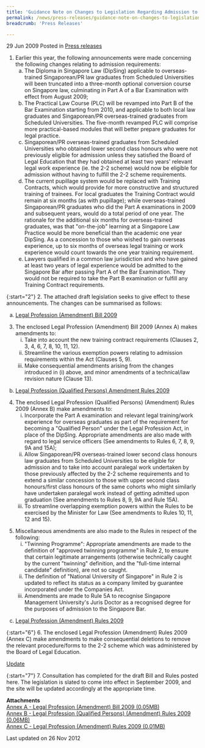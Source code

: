```yaml
---
title: 'Guidance Note on Changes to Legislation Regarding Admission to the Singapore Bar'
permalink: /news/press-releases/guidance-note-on-changes-to-legislation-regarding-admission-to-the-singapore-bar
breadcrumb: 'Press Releases'

---
```



29 Jun 2009 Posted in [Press releases](/news/press-releases)

<ol>
<li>Earlier this year, the following announcements were made concerning the following changes relating to admission requirements:
<ol style="list-style-type: lower-alpha">

<li>The Diploma in Singapore Law (DipSing) applicable to overseas-trained Singaporean/PR law graduates from Scheduled Universities will been truncated into a three-month optional conversion course on Singapore law, culminating in Part A of a Bar Examination with effect from August 2009;</li>

<li>The Practical Law Course (PLC) will be revamped into Part B of the Bar Examination starting from 2010, and applicable to both local law graduates and Singaporean/PR overseas-trained graduates from Scheduled Universities. The five-month revamped PLC will comprise more practical-based modules that will better prepare graduates for legal practice.</li>

<li>Singaporean/PR overseas-trained graduates from Scheduled Universities who obtained lower second class honours who were not previously eligible for admission unless they satisfied the Board of Legal Education that they had obtained at least two years' relevant legal work experience (ie. the 2-2 scheme) would now be eligible for admission without having to fulfill the 2-2 scheme requirements.</li>

<li>The current pupillage system would be replaced with Training Contracts, which would provide for more constructive and structured training of trainees. For local graduates the Training Contract would remain at six months (as with pupillage); while overseas-trained Singaporean/PR graduates who did the Part A examinations in 2009 and subsequent years, would do a total period of one year. The rationale for the additional six months for overseas-trained graduates, was that "on-the-job" learning at a Singapore Law Practice would be more beneficial than the academic one year DipSing. As a concession to those who wished to gain overseas experience, up to six months of overseas legal training or work experience would count towards the one year training requirement.</li>

<li>Lawyers qualified in a common law jurisdiction and who have gained at least two years of legal experience would be admitted to the Singapore Bar after passing Part A of the Bar Examination. They would not be required to take the Part B examination or fulfill any Training Contract requirements.</li>


</ol>
</li>  
</ol>

{:start="2"}
2. The attached draft legislation seeks to give effect to these announcements. The changes can be summarised as follows:


<ol style="list-style-type: lower-alpha">
<li><u>Legal Profession (Amendment) Bill 2009</u></li>
</ol>

<ol start="3">
<li>The enclosed Legal Profession (Amendment) Bill 2009 (Annex A) makes amendments to:

<ol style="list-style-type: lower-roman">

<li>Take into account the new training contract requirements (Clauses 2, 3, 4, 6, 7, 8, 10, 11, 12).</li>

<li>Streamline the various exemption powers relating to admission requirements within the Act (Clauses 5, 9).</li>

<li>Make consequential amendments arising from the changes introduced in (i) above, and minor amendments of a technical/law revision nature (Clause 13).</li>

</ol>


</li>
</ol>


<ol start="2" style="list-style-type: lower-alpha">
<li><u>Legal Profession (Qualified Persons) Amendment Rules 2009 </u></li>
</ol>








<ol start="4">
<li>The enclosed Legal Profession (Qualified Persons) (Amendment) Rules 2009 (Annex B) make amendments to:

<ol style="list-style-type: lower-roman">

<li> Incorporate the Part A examination and relevant legal training/work experience for overseas graduates as part of the requirement for becoming a "Qualified Person" under the Legal Profession Act, in place of the DipSing. Appropriate amendments are also made with regard to legal service officers (See amendments to Rules 6, 7, 8, 9, 9A and 15A); </li>

<li> Allow Singaporean/PR overseas-trained lower second class honours law graduates from Scheduled Universities to be eligible for admission and to take into account paralegal work undertaken by those previously affected by the 2-2 scheme requirements and to extend a similar concession to those with upper second class honours/first class honours of the same cohorts who might similarly have undertaken paralegal work instead of getting admitted upon graduation (See amendments to Rules 8, 9, 9A and Rule 15A). </li>

<li> To streamline overlapping exemption powers within the Rules to be exercised by the Minister for Law (See amendments to Rules 10, 11, 12 and 15). </li>


</ol>


</li>
</ol>

<ol start="5">
<li>Miscellaneous amendments are also made to the Rules in respect of the following:

<ol style="list-style-type: lower-roman">


<li>"Twinning Programme": Appropriate amendments are made to the definition of "approved twinning programme" in Rule 2, to ensure that certain legitimate arrangements (otherwise technically caught by the current "twinning" definition, and the "full-time internal candidate" definition), are not so caught.</li>

<li>The definition of "National University of Singapore" in Rule 2 is updated to reflect its status as a company limited by guarantee incorporated under the Companies Act.</li>

<li> Amendments are made to Rule 5A to recognise Singapore Management University's Juris Doctor as a recognised degree for the purposes of admission to the Singapore Bar.</li>



</ol>


</li>
</ol>

<ol start="3" style="list-style-type: lower-alpha">
<li><u>Legal Profession (Amendment) Rules 2009</u></li>
</ol>

{:start="6"}
6. The enclosed Legal Profession (Amendment) Rules 2009 (Annex C) make amendments to make consequential deletions to remove the relevant procedure/forms to the 2-2 scheme which was administered by the Board of Legal Education.


<u>Update</u>

{:start="7"}
7. Consultation has completed for the draft Bill and Rules posted here. The legislation is slated to come into effect in September 2009, and the site will be updated accordingly at the appropriate time.

**Attachments**  
[Annex A - Legal Profession (Amendment) Bill 2009 (0.05MB)](/files/news/press-releases/2009/06/linkclicka3a2.pdf)  
[Annex B - Legal Profession (Qualified Persons) (Amendment) Rules 2009 (0.06MB)](/files/news/press-releases/2009/06/linkclick374f.pdf)  
[Annex C - Legal Profession (Amendment) Rules 2009 (0.01MB)](/files/news/press-releases/2009/06/linkclicke77f.pdf)

<p class="right-side-updated">Last updated on 26 Nov 2012</p>

